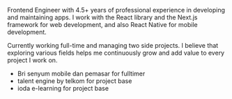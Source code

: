 <p text-align="center">
Frontend Engineer with 4.5+ years of professional experience in developing and maintaining apps. I work with the React library and the Next.js framework for web development, and also React Native for mobile development.

Currently working full-time and managing two side projects. I believe that exploring various fields helps me continuously grow and add value to every project I work on.

- Bri senyum mobile dan pemasar for fulltimer
- talent engine by telkom for project base
- ioda e-learning for project base
</p>
